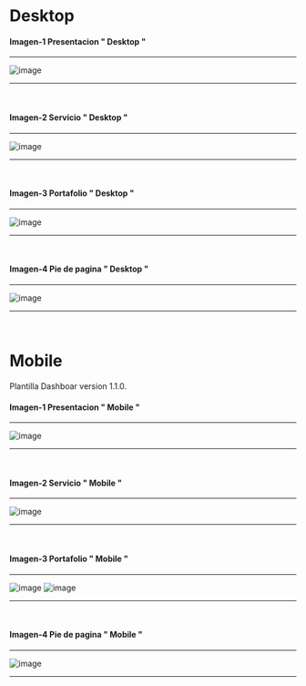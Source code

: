 # Desktop



#### Imagen-1         Presentacion " Desktop "
--- 

![image](https://github.com/gastonloco/Portafolio-Responsive/blob/main/img/portada1.JPG)

--- 
<br>

#### Imagen-2         Servicio " Desktop "
--- 

![image](https://github.com/gastonloco/Portafolio-Responsive/blob/main/img/portada2.JPG)

--- 
<br>

#### Imagen-3         Portafolio " Desktop "
--- 

![image](https://github.com/gastonloco/Portafolio-Responsive/blob/main/img/portada3.JPG)

--- 
<br>

#### Imagen-4         Pie de pagina " Desktop "
--- 

![image](https://github.com/gastonloco/Portafolio-Responsive/blob/main/img/portada4.JPG)

--- 
<br>

# Mobile

Plantilla Dashboar version 1.1.0.

#### Imagen-1         Presentacion " Mobile "
--- 

![image](https://github.com/gastonloco/Portafolio-Responsive/blob/main/img/res-portada1.JPG)

--- 
<br>

#### Imagen-2         Servicio " Mobile "
--- 

![image](https://github.com/gastonloco/Portafolio-Responsive/blob/main/img/res-portada2.JPG)

--- 
<br>

#### Imagen-3         Portafolio " Mobile "
--- 

![image](https://github.com/gastonloco/Portafolio-Responsive/blob/main/img/res-portada3.JPG)
![image](https://github.com/gastonloco/Portafolio-Responsive/blob/main/img/res-portada4.JPG)

--- 
<br>

#### Imagen-4         Pie de pagina " Mobile "
--- 

![image](https://github.com/gastonloco/Portafolio-Responsive/blob/main/img/res-portada5.JPG)

--- 
<br>
